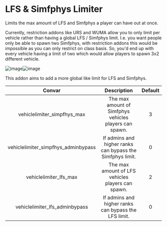 # LFS & Simfphys Limiter

Limits the max amount of LFS and Simfphys a player can have out at once.

Currently, restriction addons like URS and WUMA allow you to only limit per vehicle rather than having a global LFS / Simfphys limit.
I.e. you want people only be able to spawn two Simfphys, with restriction addons this would be impossible as you can only restrict on class basis.
So, you'd end up with every vehicle having a limit of two which would allow players to spawn 3x2 different vehicle.

![image](https://user-images.githubusercontent.com/69946827/183373617-cee711bf-4d12-45d6-8883-d8eec30901f9.png)![image](https://user-images.githubusercontent.com/69946827/183374850-c5cadc2d-59f2-48b7-bf89-fa46eab15148.png)


This addon aims to add a more global like limit for LFS and Simfphys.

| Convar | Description | Default |
| :---: | :---: | :---: |
| vehiclelimiter_simpfhys_max | The max amount of Simfphys vehicles players can spawn. | 3 |
| vehiclelimiter_simpfhys_adminbypass | If admins and higher ranks can bypass the Simfphys limit. | 0 |
| vehiclelimiter_lfs_max | The max amount of LFS vehicles players can spawn. | 2 |
| vehiclelimiter_lfs_adminbypass | If admins and higher ranks can bypass the LFS limit. | 0 |
